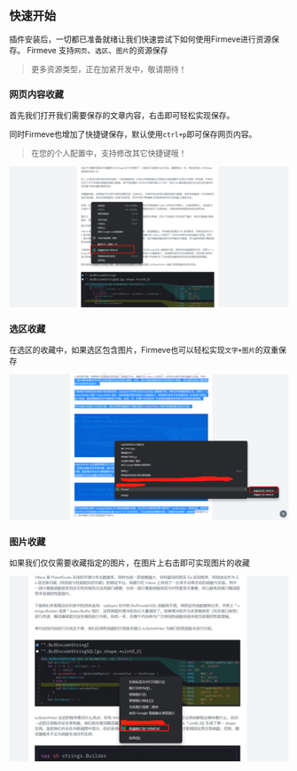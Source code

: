 ## 快速开始

插件安装后，一切都已准备就绪让我们快速尝试下如何使用Firmeve进行资源保存。
Firmeve 支持`网页`、`选区`、`图片`的资源保存

> 更多资源类型，正在加紧开发中，敬请期待！

### 网页内容收藏

首先我们打开我们需要保存的文章内容，右击即可轻松实现保存。

同时Firmeve也增加了快捷键保存，默认使用`ctrl+p`即可保存网页内容。

> 在您的个人配置中，支持修改其它快捷键哦！

![image-20220516111741024](../../_resources/images/image-20220516111741024.png)

### 选区收藏

在选区的收藏中，如果选区包含图片，Firmeve也可以轻松实现`文字+图片`的双重保存

![image-20220516112122887](../../_resources/images/image-20220516112122887.png)

### 图片收藏

如果我们仅仅需要收藏指定的图片，在图片上右击即可实现图片的收藏

![image-20220516112326015](../../_resources/images/image-20220516112326015.png)
